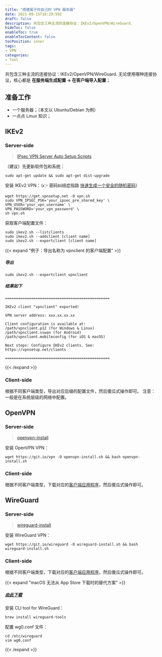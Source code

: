 ```yaml
---
title: "搭建属于你自己的 VPN 服务器"
date: 2021-09-15T16:29:59Z
draft: false
description: 共包含三种主流的连接协议：IKEv2/OpenVPN/WireGuard.
hideToc: false
enableToc: true
enableTocContent: false
tocPosition: inner
tags:
- VPN
categories:
- Tool
---
```


共包含三种主流的连接协议：IKEv2/OpenVPN/WireGuard. 
无论使用哪种连接协议，核心都是 **在服务端生成配置 -> 在客户端导入配置**；

## 准备工作

- 一个服务器；（本文以 Ubuntu/Debian 为例）
- 一点点 Linux 知识；

## IKEv2

### Server-side

> [IPsec VPN Server Auto Setup Scripts](https://github.com/hwdsl2/setup-ipsec-vpn "hwdsl2 IKEv2")

（建议）先更新软件包和系统：

```shell
sudo apt-get update && sudo apt-get dist-upgrade
```

安装 IKEv2 VPN：（👉 密码纠结症指路 <a href="https://mollywangup.com/posts/generate-a-secure-password/" target="_blank">快速生成一个安全的随机密码</a>）

```shell
wget https://get.vpnsetup.net -O vpn.sh
sudo VPN_IPSEC_PSK='your_ipsec_pre_shared_key' \
VPN_USER='your_vpn_username' \
VPN_PASSWORD='your_vpn_password' \
sh vpn.sh
```

获取客户端配置文件：

```shell
sudo ikev2.sh --listclients
sudo ikev2.sh --addclient [client name]
sudo ikev2.sh --exportclient [client name]
```

{{< expand "例子：导出名称为 vpnclient 的客户端配置" >}}

##### 导出

```shell
sudo ikev2.sh --exportclient vpnclient
```

##### 结果如下

```plaintext
================================================

IKEv2 client "vpnclient" exported!

VPN server address: xxx.xx.xx.xx

Client configuration is available at:
/path/vpnclient.p12 (for Windows & Linux)
/path/vpnclient.sswan (for Android)
/path/vpnclient.mobileconfig (for iOS & macOS)

Next steps: Configure IKEv2 clients. See:
https://vpnsetup.net/clients

================================================
```

{{< /expand >}}

### Client-side

根据不同客户端类型，导出对应后缀的配置文件，然后傻瓜式操作即可。
注意：一般是在系统层级的网络中配置。

## OpenVPN

### Server-side

> [openvpn-install](https://github.com/Nyr/openvpn-install#openvpn-install)

安装 OpenVPN VPN：

```shell
wget https://git.io/vpn -O openvpn-install.sh && bash openvpn-install.sh
```

### Client-side

根据不同客户端类型，下载对应的[客户端应用程序](https://openvpn.net/client/)，然后傻瓜式操作即可。

## WireGuard

### Server-side

> [wireguard-install](https://github.com/Nyr/wireguard-install#installation)

安装 WireGuard VPN：

```shell
wget https://git.io/wireguard -O wireguard-install.sh && bash wireguard-install.sh
```

### Client-side

根据不同客户端类型，下载对应的[客户端应用程序](https://www.wireguard.com/install/)，然后傻瓜式操作即可。

{{< expand "macOS 无法从 App Store 下载时的替代方案" >}}

##### [由此下载](https://github.com/aequitas/macos-menubar-wireguard/releases)

安装 CLI tool for WireGuard：

```shell
brew install wireguard-tools
```

配置 wg0.conf 文件：
```shell
cd /etc/wireguard
vim wg0.conf
```
{{< /expand >}}